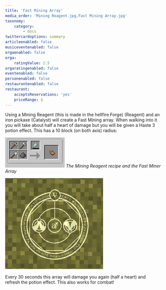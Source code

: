 ```yaml
---
title: 'Fast Mining Array'
media_order: 'Mining Reagent.jpg,Fast Mining Array.jpg'
taxonomy:
    category:
        - docs
twittercardoptions: summary
articleenabled: false
musiceventenabled: false
orgaenabled: false
orga:
    ratingValue: 2.5
orgaratingenabled: false
eventenabled: false
personenabled: false
restaurantenabled: false
restaurant:
    acceptsReservations: 'yes'
    priceRange: $
---
```


Using a Mining Reagent (this is made in the hellfire Forge) (Reagent) and an iron pickaxe (Catalyst) will create a Fast Mining array. When walking into it you will take about half a heart of damage but you will be given a Haste 3 potion effect. This has a 10 block (on both axis) radius:

![](Mining%20Reagent.jpg)
_The Mining Reagent recipe and the Fast Miner Array_

![](Fast%20Mining%20Array.jpg)

Every 30 seconds this array will damage you again (half a heart) and refresh the potion effect. This also works for combat!